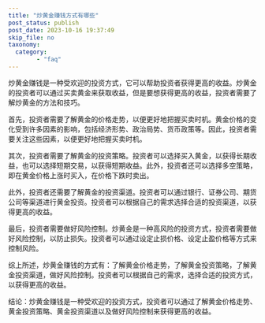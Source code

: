 ```yaml
---
title: "炒黄金赚钱方式有哪些"
post_status: publish
post_date: 2023-10-16 19:37:49
skip_file: no
taxonomy:
  category:
        - "faq"
---
```


炒黄金赚钱是一种受欢迎的投资方式，它可以帮助投资者获得更高的收益。炒黄金的投资者可以通过买卖黄金来获取收益，但是要想获得更高的收益，投资者需要了解炒黄金的方法和技巧。

首先，投资者需要了解黄金的价格走势，以便更好地把握买卖时机。黄金价格的变化受到许多因素的影响，包括经济形势、政治局势、货币政策等。因此，投资者需要关注这些因素，以便更好地把握买卖时机。

其次，投资者需要了解黄金的投资策略。投资者可以选择买入黄金，以获得长期收益，也可以选择短期交易，以获得短期收益。此外，投资者还可以选择多空策略，即在黄金价格上涨时买入，在价格下跌时卖出。

此外，投资者还需要了解黄金的投资渠道。投资者可以通过银行、证券公司、期货公司等渠道进行黄金投资。投资者可以根据自己的需求选择合适的投资渠道，以获得更高的收益。

最后，投资者需要做好风险控制。炒黄金是一种高风险的投资方式，投资者需要做好风险控制，以防止损失。投资者可以通过设定止损价格、设定止盈价格等方式来控制风险。

综上所述，炒黄金赚钱的方式有：了解黄金价格走势，了解黄金投资策略，了解黄金投资渠道，做好风险控制。投资者可以根据自己的需求，选择合适的投资方式，以获得更高的收益。

结论：炒黄金赚钱是一种受欢迎的投资方式，投资者可以通过了解黄金价格走势、黄金投资策略、黄金投资渠道以及做好风险控制来获得更高的收益。
